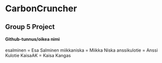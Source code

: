 # CarbonCruncher
## Group 5 Project

#### Github-tunnus/oikea nimi
esalminen = Esa Salminen
miikkaniska = Miikka Niska
anssikulotie = Anssi Kulotie
KaisaAK = Kaisa Kangas
